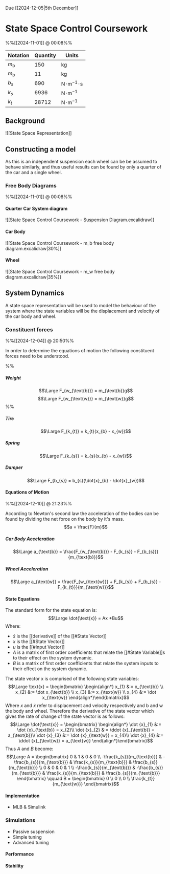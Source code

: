 Due [[2024-12-05|5th December]]
# State Space Control Coursework
%%[[2024-11-01]] @ 00:08%%

| Notation     | Quantity | Units                                                     |
| ------------ | -------- | --------------------------------------------------------- |
| $m_\text{b}$ | 150      | $\text{kg}$                                               |
| $m_\text{b}$ | 11       | $\text{kg}$                                               |
| $b_{s}$      | 690      | $\text{N} \! \cdot \! \text{m}^{-1} \! \cdot \! \text{s}$ |
| $k_{s}$      | 6936     | $\text{N} \! \cdot \! \text{m}^{-1}$                      |
| $k_{t}$      | 28712    | $\text{N} \! \cdot \! \text{m}^{-1}$                      |

## Background
![[State Space Representation]]

## Constructing a model

As this is an independent suspension each wheel can be be assumed to behave similarly, and thus useful results can be found by only a quarter of the car and a single wheel.

### Free Body Diagrams
%%[[2024-11-01]] @ 00:08%%
#### Quarter Car System diagram
![[State Space Control Coursework - Suspension Diagram.excalidraw]]

#### Car Body
![[State Space Control Coursework - m_b free body diagram.excalidraw|30%]]

#### Wheel
![[State Space Control Coursework - m_w free body diagram.excalidraw|35%]]

## System Dynamics

A state space representation will be used to model the behaviour of the system where the state variables will be the displacement and velocity of the car body and wheel.

### Constituent forces
%%[[2024-12-04]] @ 20:50%%

In order to determine the equations of motion the following constituent forces need to be understood.

%% 
##### Weight
$$\Large F_{w_{\text{b}}} = m_{\text{b}}g$$
$$\Large F_{w_{\text{w}}} = m_{\text{w}}g$$ 
%%
##### Tire
$$\Large F_{k_{t}} = k_{t}(x_{b} - x_{w})$$
##### Spring
$$\Large F_{k_{s}} = k_{s}(x_{b} - x_{w})$$
##### Damper
$$\Large F_{b_{s}} = b_{s}(\dot{x}_{b} - \dot{x}_{w})$$

#### Equations of Motion
%%[[2024-12-10]] @ 21:23%%

According to Newton's second law the acceleration of the bodies can be found by dividing the net force on the body by it's mass. $$a = \frac{F}{m}$$

##### Car Body Acceleration
$$\Large a_{\text{b}} = \frac{F_{w_{\text{b}}} - F_{k_{s}} - F_{b_{s}}}{m_{\text{b}}}$$

##### Wheel Acceleration
$$\Large a_{\text{w}} = \frac{F_{w_{\text{w}}} + F_{k_{s}} + F_{b_{s}} - F_{k_{t}}}{m_{\text{w}}}$$

#### State Equations

The standard form for the state equation is: $$\Large \dot{\text{x}} = Ax +Bu$$ 
Where:
- $\dot x$ is the [[derivative]] of the [[#State Vector]]
- $x$ is the [[#State Vector]]
- $u$ is the [[#Input Vector]]
- $A$ is a matrix of first order coefficients that relate the [[#State Variable]]s to their effect on the system dynamic.
- $B$ is a matrix of first order coefficients that relate the system inputs to their effect on the system dynamic.

The state vector $\text{x}$ is comprised of the following state variables: $$\Large \text{x} = \begin{bmatrix} \begin{align*}
	x_{1} &:= x_{\text{b}} \\
	x_{2} &:= \dot x_{\text{b}} \\
	x_{3} &:= x_{\text{w}} \\
	x_{4} &:= \dot x_{\text{w}}
\end{align*}\end{bmatrix}$$
Where $x$ and $\dot x$ refer to displacement and velocity respectively and $\text{b}$ and $\text{w}$ the body and wheel. Therefore the derivative of the state vector which gives the rate of change of the state vector is as follows: $$\Large \dot{\text{x}} = \begin{bmatrix} \begin{align*}
	\dot {x}_{1} &:= \dot {x}_{\text{b}} = x_{2}\\
	\dot {x}_{2} &:= \ddot {x}_{\text{b}} = a_{\text{b}}\\
	\dot {x}_{3} &:= \dot {x}_{\text{w}} = x_{4}\\
	\dot {x}_{4} &:= \ddot {x}_{\text{w}} = a_{\text{w}}
\end{align*}\end{bmatrix}$$
Thus $A$ and $B$ become: $$\Large 
A = \begin{bmatrix} 
	0  & 1 & 0 & 0 \\ 
	-\frac{k_{s}}{m_{\text{b}}} & -\frac{b_{s}}{m_{\text{b}}} & \frac{k_{s}}{m_{\text{b}}} & \frac{b_{s}}{m_{\text{b}}} \\ 
	0 & 0 & 0 & 1 \\ 
	-\frac{k_{s}}{m_{\text{b}}} & -\frac{b_{s}}{m_{\text{b}}} & \frac{k_{s}}{m_{\text{b}}} & \frac{b_{s}}{m_{\text{b}}}
\end{bmatrix} 
\qquad 
B = \begin{bmatrix} 
	0 \\ 0 \\ 0 \\ \frac{k_{t}}{m_{\text{w}}} 
\end{bmatrix}$$

#### Implementation
- MLB & Simulink

### Simulations

- Passive suspension
- Simple tuning
- Advanced tuning

#### Performance

#### Stability

